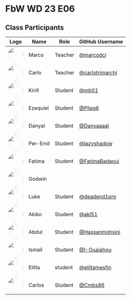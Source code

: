 # FbW WD 23 E06

## Class Participants


| Logo |Name     | Role    | GitHub Username                                 |
| ---  |---------|---------| ----------------------------------------------- |
|<img src="https://avatars.githubusercontent.com/u/118737381?v=4" width="50" style="border-radius:50%" > |Marco    | Teacher | [@marcodci](https://github.com/marcodci)             |
| <img src="https://avatars.githubusercontent.com/u/26264?v=4" width="50" style="border-radius:50%"> |Carlo    | Teacher | [@carlotrimarchi](https://github.com/carlotrimarchi) |
| <img src="https://avatars.githubusercontent.com/u/101016881?v=4" width="50" style="border-radius:50%"> |Kirill   | Student | [@mb01](https://github.com/0mb1)                     |
| <img src="https://avatars.githubusercontent.com/u/79191808?v=4" width="50" style="border-radius:50%"> |Ezequiel | Student | [@Pilag6](https://github.com/Pilag6)                 |
| <img src="https://avatars.githubusercontent.com/u/131376312?v=4" width="50" style="border-radius:50%"> |Danyal   | Student | [@Danyaaaal](https://github.com/Danyaaaal)           |
| <img src="https://avatars.githubusercontent.com/u/62369195?v=4" width="50" style="border-radius:50%"> |Per-Emil | Student | [@lazyshadow](https://github.com/chimikoo)           |
| <img src="https://avatars.githubusercontent.com/u/138123037?v=4" width="50" style="border-radius:50%"> |Fatima   | Student | [@FatimaBadaoui](https://github.com/FatimaBadaoui)   |
| <img src="https://avatars.githubusercontent.com/u/138124430?v=4" width="50" style="border-radius:50%"> |Godwin   |         |                                                      |
| <img src="https://avatars.githubusercontent.com/u/87325406?v=4" width="50" style="border-radius:50%"> |Luke     | Student | [@deadend1pro](https://github.com/deadend1pro)       |
| <img src="https://avatars.githubusercontent.com/u/138122651?v=4" width="50" style="border-radius:50%"> |Akiko    | Student | [@akl51](https://github.com/akl51)                   |
| <img src="https://avatars.githubusercontent.com/u/138128966?v=4" width="50" style="border-radius:50%"> |Abdul    | Student | [@Hassanmohsini](https://github.com/Hassanmohsini)   | 
| <img src="https://avatars.githubusercontent.com/u/138121207?v=4" width="50" style="border-radius:50%"> |Ismail   | Student | [@I-Ouaiahou](https://github.com/I-Ouaiahou)         |
| <img src="https://avatars.githubusercontent.com/u/86617509?v=4" width="50" style="border-radius:50%"> |Elilta   | student | [@eliltamesfin](https://github.com/eliltamesfin)     |
| <img src="https://avatars.githubusercontent.com/u/138121655?v=4" width="50" style="border-radius:50%"> |Carlos   | Student | [@Cmbs86](https://github.com/Cmbs86)                 |